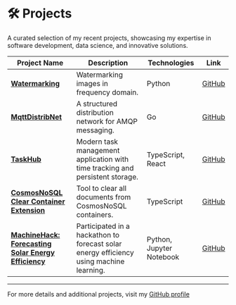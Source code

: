 # 🛠️ Projects
A curated selection of my recent projects, showcasing my expertise in software development, data science, and innovative solutions.

| Project Name | Description | Technologies | Link |
|--------------|-------------|--------------|------|
| [**Watermarking**](https://www.tjarkprokoph.com/?doc=projects%2Fwatermarking) | Watermarking images in frequency domain. | Python | [GitHub](https://gist.github.com/tjarkpr/ac2b3976755a76002d9e6e9c8d0ee868)
| [**MqttDistribNet**](https://www.tjarkprokoph.com/?doc=projects%2Fmqttdistribnet) | A structured distribution network for AMQP messaging. | Go | [GitHub](https://github.com/tjarkpr/mqttdistribnet) |
| [**TaskHub**](https://www.tjarkprokoph.com/?doc=projects%2Ftaskhub) | Modern task management application with time tracking and persistent storage. | TypeScript, React | [GitHub](https://github.com/tjarkpr/TaskHub) |
| [**CosmosNoSQL Clear Container Extension**](https://www.tjarkprokoph.com/?doc=projects%2Fcosmosnosql_clear_container_extension) | Tool to clear all documents from CosmosNoSQL containers. | TypeScript | [GitHub](https://github.com/tjarkpr/cosmosnosql-clear-container-extension) |
| [**MachineHack: Forecasting Solar Energy Efficiency**](https://www.tjarkprokoph.com/?doc=projects%2Fmachinehack_forecasting_solar_energy_efficiency) | Participated in a hackathon to forecast solar energy efficiency using machine learning. | Python, Jupyter Notebook | [GitHub](https://github.com/tjarkpr/machinehack-forecasting-solar-energy-efficiency) |

---
For more details and additional projects, visit my [GitHub profile](https://github.com/tjarkpr)